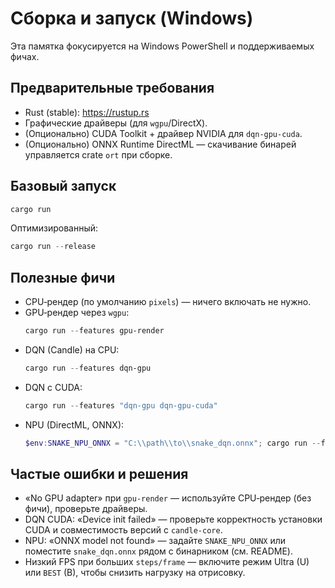 # Сборка и запуск (Windows)

Эта памятка фокусируется на Windows PowerShell и поддерживаемых фичах.

## Предварительные требования
- Rust (stable): https://rustup.rs
- Графические драйверы (для `wgpu`/DirectX).
- (Опционально) CUDA Toolkit + драйвер NVIDIA для `dqn-gpu-cuda`.
- (Опционально) ONNX Runtime DirectML — скачивание бинарей управляется crate `ort` при сборке.

## Базовый запуск

```powershell
cargo run
```

Оптимизированный:

```powershell
cargo run --release
```

## Полезные фичи

- CPU‑рендер (по умолчанию `pixels`) — ничего включать не нужно.
- GPU‑рендер через `wgpu`:
  ```powershell
  cargo run --features gpu-render
  ```
- DQN (Candle) на CPU:
  ```powershell
  cargo run --features dqn-gpu
  ```
- DQN с CUDA:
  ```powershell
  cargo run --features "dqn-gpu dqn-gpu-cuda"
  ```
- NPU (DirectML, ONNX):
  ```powershell
  $env:SNAKE_NPU_ONNX = "C:\\path\\to\\snake_dqn.onnx"; cargo run --features npu-directml
  ```

## Частые ошибки и решения
- «No GPU adapter» при `gpu-render` — используйте CPU‑рендер (без фичи), проверьте драйверы.
- DQN CUDA: «Device init failed» — проверьте корректность установки CUDA и совместимость версий с `candle-core`.
- NPU: «ONNX model not found» — задайте `SNAKE_NPU_ONNX` или поместите `snake_dqn.onnx` рядом с бинарником (см. README).
- Низкий FPS при больших `steps/frame` — включите режим Ultra (U) или `BEST` (B), чтобы снизить нагрузку на отрисовку.
